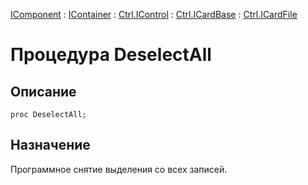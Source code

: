 ﻿---
Link: .Ctrl.ICardFile.@DeselectAll
---

[IComponent](topic:Com.Custom.ComClasses.IComponent.Default) :
[IContainer](topic:Com.Custom.ComClasses.IContainer.Default) :
[Ctrl.IControl](topic:Com.Custom.ComClasses.Ctrl.IControl.Default) :
[Ctrl.ICardBase](topic:Com.Custom.ComClasses.Ctrl.ICardBase.Default) :
[Ctrl.ICardFile](Default)

# Процедура DeselectAll

## Описание

    proc DeselectAll;

## Назначение

Программное снятие выделения со всех записей.